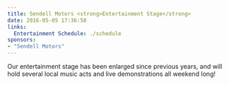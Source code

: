 ```yaml
---
title: Sendell Motors <strong>Entertainment Stage</strong>
date: 2016-05-05 17:36:58
links:
  Entertainment Schedule: ./schedule
sponsors:
- "Sendell Motors"
---
```

Our entertainment stage has been enlarged since previous years, and will hold several local music acts and live demonstrations all weekend long!
